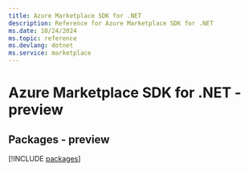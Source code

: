 ```yaml
---
title: Azure Marketplace SDK for .NET
description: Reference for Azure Marketplace SDK for .NET
ms.date: 10/24/2024
ms.topic: reference
ms.devlang: dotnet
ms.service: marketplace
---
```

# Azure Marketplace SDK for .NET - preview
## Packages - preview
[!INCLUDE [packages](marketplace-index.md)]